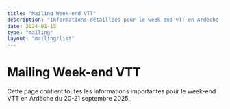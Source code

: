 ```yaml
---
title: "Mailing Week-end VTT"
description: "Informations détaillées pour le week-end VTT en Ardèche - Liste des participants, planning et matériel nécessaire"
date: 2024-01-15
type: "mailing"
layout: "mailing/list"
---
```


# Mailing Week-end VTT

Cette page contient toutes les informations importantes pour le week-end VTT en Ardèche du 20-21 septembre 2025.
